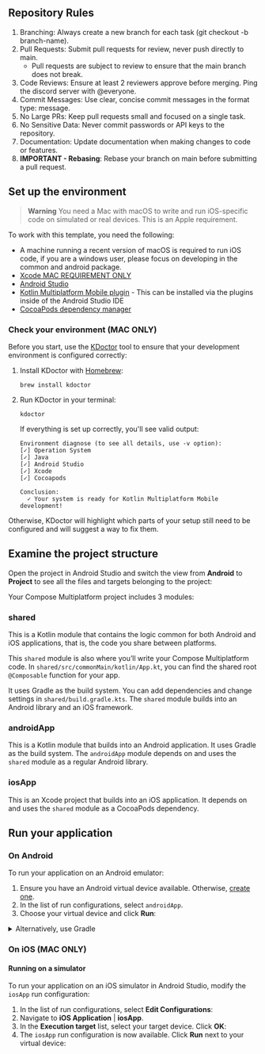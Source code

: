 ## Repository Rules
1. Branching: Always create a new branch for each task (git checkout -b branch-name).
2. Pull Requests: Submit pull requests for review, never push directly to main.
   - Pull requests are subject to review to ensure that the main branch does not break.
3. Code Reviews: Ensure at least 2 reviewers approve before merging. Ping the discord server with @everyone.
4. Commit Messages: Use clear, concise commit messages in the format type: message.
5. No Large PRs: Keep pull requests small and focused on a single task.
6. No Sensitive Data: Never commit passwords or API keys to the repository.
7. Documentation: Update documentation when making changes to code or features.
8. **IMPORTANT - Rebasing**: Rebase your branch on main before submitting a pull request.

## Set up the environment

> **Warning**
> You need a Mac with macOS to write and run iOS-specific code on simulated or real devices.
> This is an Apple requirement.

To work with this template, you need the following:

* A machine running a recent version of macOS is required to run iOS code, if you are a windows user, please focus on developing in the common and android package.
* [Xcode MAC REQUIREMENT ONLY](https://apps.apple.com/us/app/xcode/id497799835)
* [Android Studio](https://developer.android.com/studio)
* [Kotlin Multiplatform Mobile plugin](https://plugins.jetbrains.com/plugin/14936-kotlin-multiplatform-mobile) - This can be installed via the plugins inside of the Android Studio IDE
* [CocoaPods dependency manager](https://kotlinlang.org/docs/native-cocoapods.html)


### Check your environment (MAC ONLY)

Before you start, use the [KDoctor](https://github.com/Kotlin/kdoctor) tool to ensure that your development environment is configured correctly:

1. Install KDoctor with [Homebrew](https://brew.sh/):

    ```text
    brew install kdoctor
    ```

2. Run KDoctor in your terminal:

    ```text
    kdoctor
    ```

   If everything is set up correctly, you'll see valid output:

   ```text
   Environment diagnose (to see all details, use -v option):
   [✓] Operation System
   [✓] Java
   [✓] Android Studio
   [✓] Xcode
   [✓] Cocoapods
   
   Conclusion:
     ✓ Your system is ready for Kotlin Multiplatform Mobile development!
   ```

Otherwise, KDoctor will highlight which parts of your setup still need to be configured and will suggest a way to fix them.

## Examine the project structure

Open the project in Android Studio and switch the view from **Android** to **Project** to see all the files and targets belonging to the project:

Your Compose Multiplatform project includes 3 modules:

### shared

This is a Kotlin module that contains the logic common for both Android and iOS applications, that is, the code you share between platforms.

This `shared` module is also where you’ll write your Compose Multiplatform code.
In `shared/src/commonMain/kotlin/App.kt`, you can find the shared root `@Composable` function for your app.

It uses Gradle as the build system. You can add dependencies and change settings in `shared/build.gradle.kts`.
The `shared` module builds into an Android library and an iOS framework.

### androidApp

This is a Kotlin module that builds into an Android application. It uses Gradle as the build system.
The `androidApp` module depends on and uses the `shared` module as a regular Android library.

### iosApp

This is an Xcode project that builds into an iOS application.
It depends on and uses the `shared` module as a CocoaPods dependency.

## Run your application

### On Android

To run your application on an Android emulator:

1. Ensure you have an Android virtual device available. Otherwise, [create one](https://developer.android.com/studio/run/managing-avds#createavd).
2. In the list of run configurations, select `androidApp`.
3. Choose your virtual device and click **Run**:

<details>
  <summary>Alternatively, use Gradle</summary>

To install an Android application on a real Android device or an emulator, run `./gradlew installDebug` in the terminal.

</details>

### On iOS (MAC ONLY)

#### Running on a simulator

To run your application on an iOS simulator in Android Studio, modify the `iosApp` run configuration:

1. In the list of run configurations, select **Edit Configurations**:
2. Navigate to **iOS Application** | **iosApp**.
3. In the **Execution target** list, select your target device. Click **OK**:
4. The `iosApp` run configuration is now available. Click **Run** next to your virtual device:
